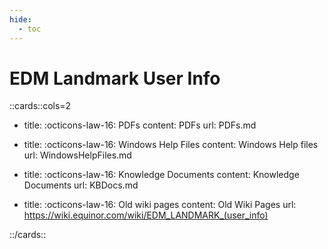 ```yaml
---
hide:
  - toc
---
```


<style> /* Hide edit button */
  .md-content__button {
    display: none;
  }
</style>

# EDM Landmark User Info

::cards::cols=2

- title: :octicons-law-16:&nbsp;PDFs
  content: PDFs 
  url: PDFs.md

- title: :octicons-law-16:&nbsp;Windows Help Files
  content: Windows Help files
  url: WindowsHelpFiles.md

- title: :octicons-law-16:&nbsp;Knowledge Documents
  content: Knowledge Documents
  url: KBDocs.md

- title: :octicons-law-16:&nbsp;Old wiki pages
  content: Old Wiki Pages
  url: https://wiki.equinor.com/wiki/EDM_LANDMARK_(user_info)


::/cards::


